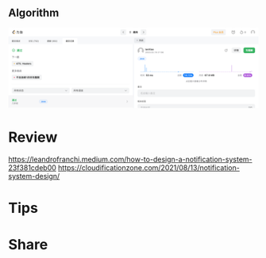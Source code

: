 ## Algorithm

![ianxiao-2023-02-26-lc.png](../../images/temp/ianxiao-2023-02-19-lc.png)


# Review

https://leandrofranchi.medium.com/how-to-design-a-notification-system-23f381cdeb00
https://cloudificationzone.com/2021/08/13/notification-system-design/

# Tips


# Share

